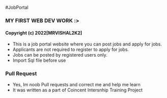 #JobPortal

### MY FIRST WEB DEV WORK :>

#### Copyright (c) 2022[MRVISHAL2K2]
* This is a job portal website where you can post jobs and apply for jobs.
* Applicants are not required to register to apply for jobs.
* Jobs can be posted by registered users only.
* Import Sql file before use


### Pull Request
* Yes, Im noob Pull requests and correct me and help me learn
* It was written as a part of Coincent Intersnhip Training Project
